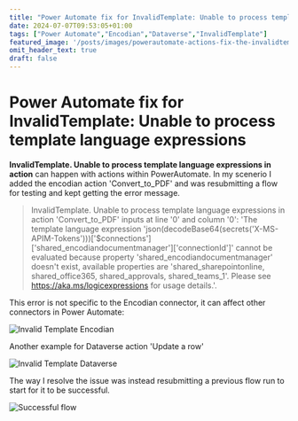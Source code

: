 ```yaml
---
title: "Power Automate fix for InvalidTemplate: Unable to process template language expressions"
date: 2024-07-07T09:53:05+01:00
tags: ["Power Automate","Encodian","Dataverse","InvalidTemplate"]
featured_image: '/posts/images/powerautomate-actions-fix-the-invalidtemplate-unable-to-process-template-language-expressions-in-action/InvalidTemplate.png'
omit_header_text: true
draft: false
---
```


# Power Automate fix for InvalidTemplate: Unable to process template language expressions

**InvalidTemplate. Unable to process template language expressions in action** can happen with actions within PowerAutomate. In my scenerio I added the encodian action 'Convert_to_PDF' and was resubmitting a flow for testing and kept getting the error message.

> InvalidTemplate. Unable to process template language expressions in action 'Convert_to_PDF' inputs at line '0' and column '0': 'The template language expression 'json(decodeBase64(secrets('X-MS-APIM-Tokens')))['$connections']['shared_encodiandocumentmanager']['connectionId']' cannot be evaluated because property 'shared_encodiandocumentmanager' doesn't exist, available properties are 'shared_sharepointonline, shared_office365, shared_approvals, shared_teams_1'. Please see https://aka.ms/logicexpressions for usage details.'.

This error is not specific to the Encodian connector, it can affect other connectors in Power Automate:

![Invalid Template Encodian](../images/powerautomate-actions-fix-the-invalidtemplate-unable-to-process-template-language-expressions-in-action/InvalidTemplate.png)

Another example for Dataverse action 'Update a row'

![Invalid Template Dataverse](../images/powerautomate-actions-fix-the-invalidtemplate-unable-to-process-template-language-expressions-in-action/InvalidTemplate_DataverseAction.png)

The way I resolve the issue was instead resubmitting a previous flow run to start for it to be successful.

![Successful flow](../images/powerautomate-actions-fix-the-invalidtemplate-unable-to-process-template-language-expressions-in-action/SuccessfulAction.png.png)